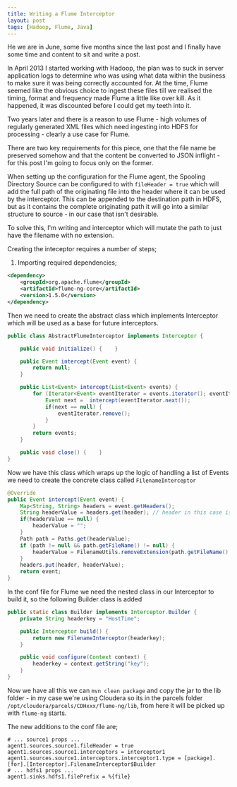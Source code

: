 ```yaml
---
title: Writing a Flume Interceptor
layout: post
tags: [Hadoop, Flume, Java]
---
```


He we are in June, some five months since the last post and I finally have some time and content to sit and write a post.

In April 2013 I started working with Hadoop, the plan was to suck in server application logs to determine who was using what data within the business to make sure it was being correctly accounted for. At the time, Flume seemed like the obvious choice to ingest these files till we realised the timing, format and frequency made Flume a little like over kill. As it happened, it was discounted before I could get my teeth into it.

Two years later and there is a reason to use Flume - high volumes of regularly generated XML files which need ingesting into HDFS for processing - clearly a use case for Flume.

There are two key requirements for this piece, one that the file name be preserved somehow and that the content be converted to JSON inflight - for this post I'm going to focus only on the former.

When setting up the configuration for the Flume agent, the Spooling Directory Source can be configured to with `fileHeader = true` which will add the full path of the originating file into the header where it can be used by the interceptor. This can be appended to the destination path in HDFS, but as it contains the complete originating path it will go into a similar structure to source - in our case that isn't desirable.

To solve this, I'm writing and interceptor which will mutate the path to just have the filename with no extension.

Creating the inteceptor requires a number of steps;

1. Importing required dependencies;

```xml
<dependency>
    <groupId>org.apache.flume</groupId>
    <artifactId>flume-ng-core</artifactId>
    <version>1.5.0</version>
</dependency>
```

Then we need to create the abstract class which implements Interceptor which will be used as a base for future interceptors.

```java
public class AbstractFlumeInterceptor implements Interceptor {

    public void initialize() {    }

    public Event intercept(Event event) {
        return null;
    }

    public List<Event> intercept(List<Event> events) {
        for (Iterator<Event> eventIterator = events.iterator(); eventIterator.hasNext(); ) {
            Event next =  intercept(eventIterator.next());
            if(next == null) {
                eventIterator.remove();
            }
        }
        return events;
    }

    public void close() {    }
}
```

Now we have this class which wraps up the logic of handling a list of Events we need to create the concrete class called `FilenameInterceptor`

```java
@Override
public Event intercept(Event event) {
    Map<String, String> headers = event.getHeaders();
    String headerValue = headers.get(header); // header in this case is 'file' as per the config
    if(headerValue == null) {
        headerValue = "";
    }
    Path path = Paths.get(headerValue);
    if (path != null && path.getFileName() != null) {
        headerValue = FilenameUtils.removeExtension(path.getFileName().toString());
    }
    headers.put(header, headerValue);
    return event;
}
```

In the conf file for Flume we need the nested class in our Interceptor to build it, so the following Builder class is added

```java
public static class Builder implements Interceptor.Builder {
    private String headerkey = "HostTime";

    public Interceptor build() {
        return new FilenameInterceptor(headerkey);
    }

    public void configure(Context context) {
        headerkey = context.getString("key");
    }
}
```

Now we have all this we can `mvn clean package` and copy the jar to the lib folder - in my case we're using Cloudera so its in the parcels folder `/opt/cloudera/parcels/CDHxxx/flume-ng/lib`, from here it will be picked up with `flume-ng` starts.

The new additions to the conf file are;

```properties
# ... source1 props ...
agent1.sources.source1.fileHeader = true
agent1.sources.source1.interceptors = interceptor1
agent1.sources.source1.interceptors.interceptor1.type = [package].[for].[Interceptor].FilenameInterceptor$Builder
# ... hdfs1 props ...
agent1.sinks.hdfs1.filePrefix = %{file}
```
